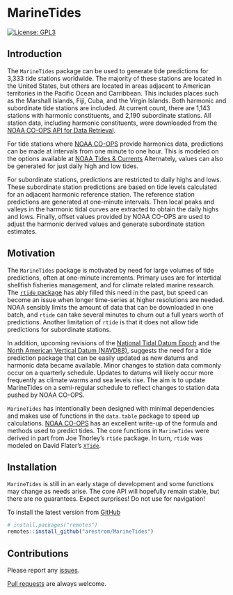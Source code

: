 
<!-- README.md is generated from README.Rmd. Please edit that file -->

# MarineTides

<!-- badges: start -->

[![License:
GPL3](https://img.shields.io/badge/License-GPL3-blue.svg)](https://www.gnu.org/licenses/gpl-3.0.en.html)
<!-- badges: end -->

## Introduction

The `MarineTides` package can be used to generate tide predictions for
3,333 tide stations worldwide. The majority of these stations are
located in the United States, but others are located in areas adjacent
to American territories in the Pacific Ocean and Carribbean. This
includes places such as the Marshall Islands, Fiji, Cuba, and the Virgin
Islands. Both harmonic and subordinate tide stations are included. At
current count, there are 1,143 stations with harmonic constituents, and
2,190 subordinate stations. All station data, including harmonic
constituents, were downloaded from the [NOAA CO-OPS API for Data
Retrieval](https://api.tidesandcurrents.noaa.gov/api/prod/#products).

For tide stations where [NOAA
CO-OPS](https://api.tidesandcurrents.noaa.gov/api/prod/#products)
provide harmonics data, predictions can be made at intervals from one
minute to one hour. This is modeled on the options available at [NOAA
Tides & Currents](https://tidesandcurrents.noaa.gov/) Alternately,
values can also be generated for just daily high and low tides.

For subordinate stations, predictions are restricted to daily highs and
lows. These subordinate station predictions are based on tide levels
calculated for an adjacent harmonic reference station. The reference
station predictions are generated at one-minute intervals. Then local
peaks and valleys in the harmonic tidal curves are extracted to obtain
the daily highs and lows. Finally, offset values provided by NOAA CO-OPS
are used to adjust the harmonic derived values and generate subordinate
station estimates.

## Motivation

The `MarineTides` package is motivated by need for large volumes of tide
predictions, often at one-minute increments. Primary uses are for
intertidal shellfish fisheries management, and for climate related
marine research. The [`rtide`
package](https://github.com/poissonconsulting/rtide) has ably filled
this need in the past, but speed can become an issue when longer
time-series at higher resolutions are needed. NOAA sensibly limits the
amount of data that can be downloaded in one batch, and `rtide` can take
several minutes to churn out a full years worth of predictions. Another
limitation of `rtide` is that it does not allow tide predictions for
subordinate stations.

In addition, upcoming revisions of the [National Tidal Datum
Epoch](https://tidesandcurrents.noaa.gov/datum-updates/ntde/) and the
[North American Vertical Datum
(NAVD88)](https://oceanservice.noaa.gov/geodesy/three-datums.html),
suggests the need for a tide prediction package that can be easily
updated as new datums and harmonic data became available. Minor changes
to station data commonly occur on a quarterly schedule. Updates to
datums will likely occur more frequently as climate warms and sea levels
rise. The aim is to update MarineTides on a semi-regular schedule to
reflect changes to station data pushed by NOAA CO-OPS.

`MarineTides` has intentionally been designed with minimal dependencies
and makes use of functions in the `data.table` package to speed up
calculations. [NOAA
CO-OPS](https://tidesandcurrents.noaa.gov/about_harmonic_constituents.html)
has an excellent write-up of the formula and methods used to predict
tides. The core functions in `MarineTides` were derived in part from Joe
Thorley’s `rtide` package. In turn, `rtide` was modeled on David
Flater’s [`XTide`](https://flaterco.com/xtide/).

## Installation

`MarineTides` is still in an early stage of development and some
functions may change as needs arise. The core API will hopefully remain
stable, but there are no guarantees. Expect surprises! Do not use for
navigation!

To install the latest version from
[GitHub](https://github.com/arestrom/MarineTides)

``` r
# install.packages("remotes")
remotes::install_github("arestrom/MarineTides")
```

## Contributions

Please report any
[issues](https://github.com/arestrom/MarineTides/issues).

[Pull requests](https://github.com/arestrom/MarineTides/pulls) are
always welcome.
